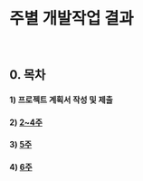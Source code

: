 # 주별 개발작업 결과 
&nbsp;
## 0. 목차
#### 1) 프로젝트 계획서 작성 및 제출
#### 2) [2~4주](Week4/index.md)
#### 3) [5주](Week5/index.md)
#### 4) [6주](Week6/index.md)
